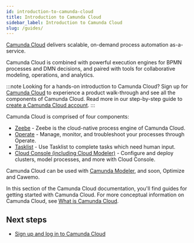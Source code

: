 ```yaml
---
id: introduction-to-camunda-cloud
title: Introduction to Camunda Cloud
sidebar_label: Introduction to Camunda Cloud
slug: /guides/
---
```


[Camunda Cloud](https://camunda.io) delivers scalable, on-demand process automation as-a-service.

Camunda Cloud is combined with powerful execution engines for BPMN processes and DMN decisions, and paired with tools for collaborative modeling, operations, and analytics.

:::note 
Looking for a hands-on introduction to Camunda Cloud? Sign up for [Camunda Cloud](https://camunda.io) to experience a product walk-through and see all the components of Camunda Cloud. Read more in our step-by-step guide to [create a Camunda Cloud account](./guides/getting-started/create-camunda-cloud-account.md).
:::

Camunda Cloud is comprised of four components:

* [Zeebe](./components/zeebe/zeebe-overview.md) - Zeebe is the cloud-native process engine of Camunda Cloud.
* [Operate](./components/operate/index.md) - Manage, monitor, and troubleshoot your processes through Operate.
* [Tasklist](./components/tasklist/introduction.md) - Use Tasklist to complete tasks which need human input.
* [Cloud Console (including Cloud Modeler)](./components/cloud-console/introduction.md) - Configure and deploy clusters, model processes, and more with Cloud Console. 

Camunda Cloud can be used with [Camunda Modeler](./components/modeler/overview.md), and soon, Optimize and Cawemo. 

In this section of the Camunda Cloud documentation, you'll find guides for getting started with Camunda Cloud. For more conceptual information on Camunda Cloud, see [What is Camunda Cloud](components/concepts/what-is-camunda-cloud.md).

## Next steps

- [Sign up and log in to Camunda Cloud](/guides/getting-started/create-camunda-cloud-account.md)
